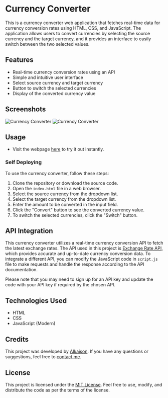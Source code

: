 # Currency Converter

This is a currency converter web application that fetches real-time data for currency conversion rates using HTML, CSS, and JavaScript. The application allows users to convert currencies by selecting the source currency and the target currency, and it provides an interface to easily switch between the two selected values. 

## Features

- Real-time currency conversion rates using an API
- Simple and intuitive user interface
- Select source currency and target currency
- Button to switch the selected currencies
- Display of the converted currency value

## Screenshots

![Currency Converter](https://i.postimg.cc/mrFTzR1D/Currency-Converter1.png)
![Currency Converter](https://i.postimg.cc/qvFkvgRS/Currency-Converter2.png)

## Usage

- Visit the webpage [here](https://alkaison.github.io/Currency-Converter "Currency Converter") to try it out instantly.

### Self Deploying 

To use the currency converter, follow these steps:

1. Clone the repository or download the source code.
2. Open the `index.html` file in a web browser.
3. Select the source currency from the dropdown list.
4. Select the target currency from the dropdown list.
5. Enter the amount to be converted in the input field.
6. Click the "Convert" button to see the converted currency value.
7. To switch the selected currencies, click the "Switch" button.

## API Integration

This currency converter utilizes a real-time currency conversion API to fetch the latest exchange rates. The API used in this project is [Exchange Rate API](https://app.exchangerate-api.com/ "Exchange Rate API"), which provides accurate and up-to-date currency conversion data. To integrate a different API, you can modify the JavaScript code in `script.js` file to make requests and handle the response according to the API documentation.

Please note that you may need to sign up for an API key and update the code with your API key if required by the chosen API.

## Technologies Used

- HTML
- CSS
- JavaScript (Modern)

## Credits

This project was developed by [Alkaison](https://github.com/Alkaison "GitHub Profile"). If you have any questions or suggestions, feel free to [contact me](https://twitter.com/Alkaison "Twitter Profile").

## License

This project is licensed under the [MIT License](LICENSE). Feel free to use, modify, and distribute the code as per the terms of the license.
